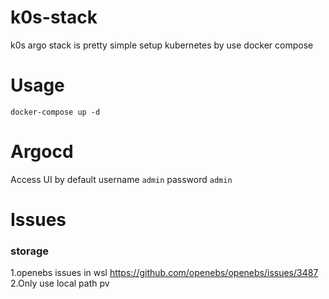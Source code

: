 # k0s-stack
k0s argo stack is pretty simple setup kubernetes by use docker compose

# Usage
```
docker-compose up -d
```

# Argocd 

Access UI  by default  username ```admin``` password ```admin```


# Issues

### storage

1.openebs issues in wsl https://github.com/openebs/openebs/issues/3487
2.Only use local path pv